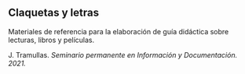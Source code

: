 ## Claquetas y letras
Materiales de referencia para la elaboración de guía didáctica sobre lecturas, libros y películas.

J. Tramullas. _Seminario permanente en Información y Documentación. 2021._

